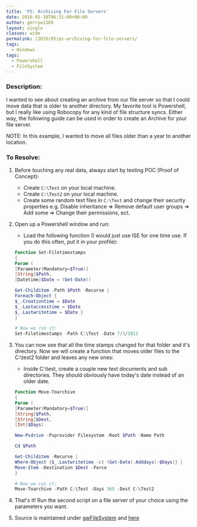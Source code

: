 ```yaml
---
title: 'PS: Archiving For File Servers'
date: 2016-05-30T06:31:00+00:00
author: gerryw1389
layout: single
classes: wide
permalink: /2016/05/ps-archiving-for-file-servers/
tags:
  - Windows
tags:
  - Powershell
  - FileSystem
---
```

<!--more-->

### Description:

I wanted to see about creating an archive from our file server so that I could move data that is older to another directory. My favorite tool is Powershell, but I really like using Robocopy for any kind of file structure syncs. Either way, the following guide can be used in order to create an Archive for your file server.

NOTE: In this example, I wanted to move all files older than a year to another location.

### To Resolve:

1. Before touching any real data, always start by testing POC (Proof of Concept):

   - Create `C:\Test` on your local machine.
   - Create `C:\Test2` on your local machine.
   - Create some random text files in `C:\Test` and change their security properties e.g. Disable inheritance => Remove default user groups => Add some => Change their permissions, ect.

2. Open up a Powershell window and run:

   - Load the following function (I would just use ISE for one time use. If you do this often, put it in your profile):

   ```powershell
   Function Set-Filetimestamps
   {
   Param (
   [Parameter(Mandatory=$True)]
   [String]$Path,
   [Datetime]$Date = (Get-Date))

   Get-Childitem -Path $Path -Recurse |
   Foreach-Object {
   $_.Creationtime = $Date
   $_.Lastaccesstime = $Date
   $_.Lastwritetime = $Date }
   } 

   # Now we run it:
   Set-Filetimestamps -Path C:\Test -Date 7/1/2011
   ```

3. You can now see that all the time stamps changed for that folder and it's directory. Now we will create a function that moves older files to the C:\test2 folder and leaves any new ones:

   - Inside C:\test, create a couple new text documents and sub directories. They should obviously have today's date instead of an older date.

   ```powershell
   Function Move-Toarchive
   {
   Param (
   [Parameter(Mandatory=$True)]
   [String]$Path,
   [String]$Dest,
   [Int]$Days)

   New-Psdrive -Psprovider Filesystem -Root $Path -Name Path

   Cd $Path

   Get-Childitem -Recurse |
   Where-Object {$_.Lastwritetime -Lt (Get-Date).Adddays(-$Days)} |
   Move-Item -Destination $Dest -Force
   }

   # Now we run it:
   Move-Toarchive -Path C:\Test -Days 365 -Dest C:\Test2
   ```

4. That's it! Run the second script on a file server of your choice using the parameters you want.

5. Source is maintained under [gwFileSystem](https://github.com/gerryw1389/powershell/blob/main/gwFilesystem/Public/Move-FilesToArchive.ps1) and [here](https://github.com/gerryw1389/powershell/blob/main/gwFilesystem/Public/Set-FileTimeStamps.ps1)